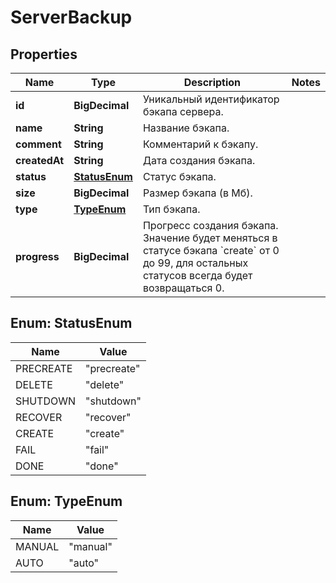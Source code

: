

# ServerBackup


## Properties

| Name | Type | Description | Notes |
|------------ | ------------- | ------------- | -------------|
|**id** | **BigDecimal** | Уникальный идентификатор бэкапа сервера. |  |
|**name** | **String** | Название бэкапа. |  |
|**comment** | **String** | Комментарий к бэкапу. |  |
|**createdAt** | **String** | Дата создания бэкапа. |  |
|**status** | [**StatusEnum**](#StatusEnum) | Статус бэкапа. |  |
|**size** | **BigDecimal** | Размер бэкапа (в Мб). |  |
|**type** | [**TypeEnum**](#TypeEnum) | Тип бэкапа. |  |
|**progress** | **BigDecimal** | Прогресс создания бэкапа. Значение будет меняться в статусе бэкапа &#x60;create&#x60; от 0 до 99, для остальных статусов всегда будет возвращаться 0. |  |



## Enum: StatusEnum

| Name | Value |
|---- | -----|
| PRECREATE | &quot;precreate&quot; |
| DELETE | &quot;delete&quot; |
| SHUTDOWN | &quot;shutdown&quot; |
| RECOVER | &quot;recover&quot; |
| CREATE | &quot;create&quot; |
| FAIL | &quot;fail&quot; |
| DONE | &quot;done&quot; |



## Enum: TypeEnum

| Name | Value |
|---- | -----|
| MANUAL | &quot;manual&quot; |
| AUTO | &quot;auto&quot; |



